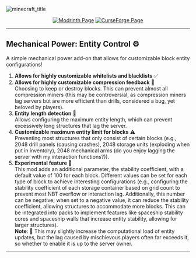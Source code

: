 ![minecraft_title](https://github.com/user-attachments/assets/15b13cc0-ca25-46e1-b8db-f9cd584b8a07)


<p align="center">
<a href="https://modrinth.com/mod/create-entity-control"><img src="https://cdn.jsdelivr.net/npm/@intergrav/devins-badges@3.2.0/assets/cozy/available/modrinth_vector.svg" alt="Modrinth Page"></a>
<a href="https://www.curseforge.com/minecraft/mc-mods/create-entitycontroller"><img src="https://cdn.jsdelivr.net/npm/@intergrav/devins-badges@3.2.0/assets/cozy/available/curseforge_vector.svg" alt="CurseForge Page"></a>
</p>

---


## Mechanical Power: Entity Control ⚙️

A simple mechanical power add-on that allows for customizable block entity configurations!

1. **Allows for highly customizable whitelists and blacklists** ✅
2. **Allows for highly customizable compression feedback** 🔄  
   Choosing to keep or destroy blocks. This can prevent almost all compression miners (this may be controversial, as compression miners lag servers but are more efficient than drills, considered a bug, yet beloved by players).
3. **Entity length detection** 📏  
   Allows configuring the maximum entity length, which can prevent excessively long structures that lag the server.
4. **Customizable maximum entity limit for blocks** ⚠️  
   Preventing most structures that only consist of certain blocks (e.g., 2048 drill panels (causing crashes), 2048 storage units (exploding when put in inventory), 2048 mechanical arms (do you enjoy lagging the server with my interaction functions?)).
5. **Experimental feature** 🔬  
   This mod adds an additional parameter, the stability coefficient, with a default value of 100 for each block. Different values can be set for each type of block to achieve interesting configurations (e.g., configuring the stability coefficient of each storage container based on grid count to prevent most NBT overflow or interaction lag. Additionally, this number can be negative; when set to a negative value, it can reduce the stability coefficient, allowing structures to accommodate more blocks. This can be integrated into packs to implement features like spaceship stability cores and spaceship walls that increase entity stability, allowing for larger structures).  
   **Note**: 🛑 This may slightly increase the computational load of entity updates, but the lag caused by mischievous players often far exceeds it, so whether to enable it is up to the server owner.

---
